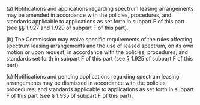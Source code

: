 (a) Notifications and applications regarding spectrum leasing arrangements may be amended in accordance with the policies, procedures, and standards applicable to applications as set forth in subpart F of this part (see §§ 1.927 and 1.929 of subpart F of this part).

(b) The Commission may waive specific requirements of the rules affecting spectrum leasing arrangements and the use of leased spectrum, on its own motion or upon request, in accordance with the policies, procedures, and standards set forth in subpart F of this part (see § 1.925 of subpart F of this part).
                

(c) Notifications and pending applications regarding spectrum leasing arrangements may be dismissed in accordance with the policies, procedures, and standards applicable to applications as set forth in subpart F of this part (see § 1.935 of subpart F of this part).

